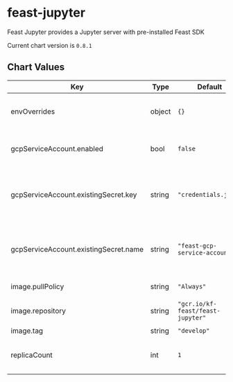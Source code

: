 feast-jupyter
=============
Feast Jupyter provides a Jupyter server with pre-installed Feast SDK

Current chart version is `0.8.1`





## Chart Values

| Key | Type | Default | Description |
|-----|------|---------|-------------|
| envOverrides | object | `{}` | Extra environment variables to set |
| gcpServiceAccount.enabled | bool | `false` | Flag to use [service account](https://cloud.google.com/iam/docs/creating-managing-service-account-keys) JSON key |
| gcpServiceAccount.existingSecret.key | string | `"credentials.json"` | Key in the secret data (file name of the service account) |
| gcpServiceAccount.existingSecret.name | string | `"feast-gcp-service-account"` | Name of the existing secret containing the service account |
| image.pullPolicy | string | `"Always"` | Image pull policy |
| image.repository | string | `"gcr.io/kf-feast/feast-jupyter"` | Docker image repository |
| image.tag | string | `"develop"` | Image tag |
| replicaCount | int | `1` | Number of pods that will be created |
